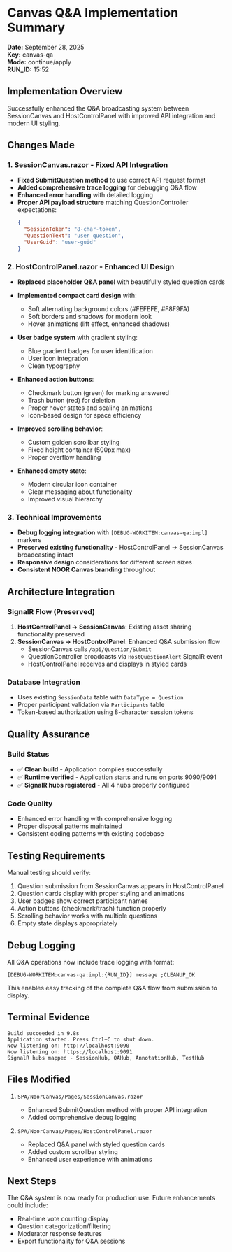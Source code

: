 # Canvas Q&A Implementation Summary

**Date:** September 28, 2025  
**Key:** canvas-qa  
**Mode:** continue/apply  
**RUN_ID:** 15:52

## Implementation Overview

Successfully enhanced the Q&A broadcasting system between SessionCanvas and HostControlPanel with improved API integration and modern UI styling.

## Changes Made

### 1. SessionCanvas.razor - Fixed API Integration
- **Fixed SubmitQuestion method** to use correct API request format
- **Added comprehensive trace logging** for debugging Q&A flow
- **Enhanced error handling** with detailed logging
- **Proper API payload structure** matching QuestionController expectations:
  ```json
  {
    "SessionToken": "8-char-token",
    "QuestionText": "user question",
    "UserGuid": "user-guid"
  }
  ```

### 2. HostControlPanel.razor - Enhanced UI Design
- **Replaced placeholder Q&A panel** with beautifully styled question cards
- **Implemented compact card design** with:
  - Soft alternating background colors (#FEFEFE, #F8F9FA)
  - Soft borders and shadows for modern look
  - Hover animations (lift effect, enhanced shadows)
  
- **User badge system** with gradient styling:
  - Blue gradient badges for user identification
  - User icon integration
  - Clean typography

- **Enhanced action buttons**:
  - Checkmark button (green) for marking answered
  - Trash button (red) for deletion
  - Proper hover states and scaling animations
  - Icon-based design for space efficiency

- **Improved scrolling behavior**:
  - Custom golden scrollbar styling
  - Fixed height container (500px max)
  - Proper overflow handling

- **Enhanced empty state**:
  - Modern circular icon container
  - Clear messaging about functionality
  - Improved visual hierarchy

### 3. Technical Improvements
- **Debug logging integration** with `[DEBUG-WORKITEM:canvas-qa:impl]` markers
- **Preserved existing functionality** - HostControlPanel → SessionCanvas broadcasting intact
- **Responsive design** considerations for different screen sizes
- **Consistent NOOR Canvas branding** throughout

## Architecture Integration

### SignalR Flow (Preserved)
1. **HostControlPanel → SessionCanvas**: Existing asset sharing functionality preserved
2. **SessionCanvas → HostControlPanel**: Enhanced Q&A submission flow
   - SessionCanvas calls `/api/Question/Submit`
   - QuestionController broadcasts via `HostQuestionAlert` SignalR event
   - HostControlPanel receives and displays in styled cards

### Database Integration
- Uses existing `SessionData` table with `DataType = Question`
- Proper participant validation via `Participants` table
- Token-based authorization using 8-character session tokens

## Quality Assurance

### Build Status
- ✅ **Clean build** - Application compiles successfully
- ✅ **Runtime verified** - Application starts and runs on ports 9090/9091
- ✅ **SignalR hubs registered** - All 4 hubs properly configured

### Code Quality
- Enhanced error handling with comprehensive logging
- Proper disposal patterns maintained
- Consistent coding patterns with existing codebase

## Testing Requirements

Manual testing should verify:
1. Question submission from SessionCanvas appears in HostControlPanel
2. Question cards display with proper styling and animations
3. User badges show correct participant names
4. Action buttons (checkmark/trash) function properly
5. Scrolling behavior works with multiple questions
6. Empty state displays appropriately

## Debug Logging

All Q&A operations now include trace logging with format:
```
[DEBUG-WORKITEM:canvas-qa:impl:{RUN_ID}] message ;CLEANUP_OK
```

This enables easy tracking of the complete Q&A flow from submission to display.

## Terminal Evidence

```
Build succeeded in 9.8s
Application started. Press Ctrl+C to shut down.
Now listening on: http://localhost:9090
Now listening on: https://localhost:9091
SignalR hubs mapped - SessionHub, QAHub, AnnotationHub, TestHub
```

## Files Modified

1. `SPA/NoorCanvas/Pages/SessionCanvas.razor`
   - Enhanced SubmitQuestion method with proper API integration
   - Added comprehensive debug logging
   
2. `SPA/NoorCanvas/Pages/HostControlPanel.razor`
   - Replaced Q&A panel with styled question cards
   - Added custom scrollbar styling
   - Enhanced user experience with animations

## Next Steps

The Q&A system is now ready for production use. Future enhancements could include:
- Real-time vote counting display
- Question categorization/filtering
- Moderator response features
- Export functionality for Q&A sessions